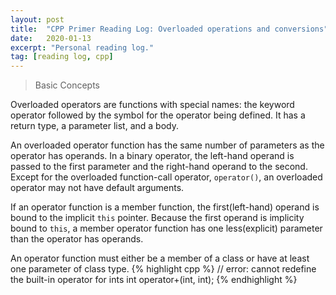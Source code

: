 ```yaml
---
layout: post
title:  "CPP Primer Reading Log: Overloaded operations and conversions"
date:   2020-01-13
excerpt: "Personal reading log."
tag: [reading log, cpp]
---
```


> Basic Concepts

Overloaded operators are functions with special names: the keyword operator
followed by the symbol for the operator being defined.
It has a return type, a parameter list, and a body.

An overloaded operator function has the same number of parameters as the operator has operands. In a binary operator, the left-hand operand is passed to the first parameter and the right-hand operand to the second.
Except for the overloaded function-call operator, `operator()`, an overloaded operator may not have default arguments.

If an operator function is a member function, the first(left-hand) operand is bound to the implicit `this` pointer. Because the first operand is implicity bound to `this`, a member operator function has one less(explicit) parameter than the operator has operands.

An operator function must either be a member of a class or have at least one parameter of class type.
{% highlight cpp %}
// error: cannot redefine the built-in operator for ints
int operator+(int, int);
{% endhighlight %}